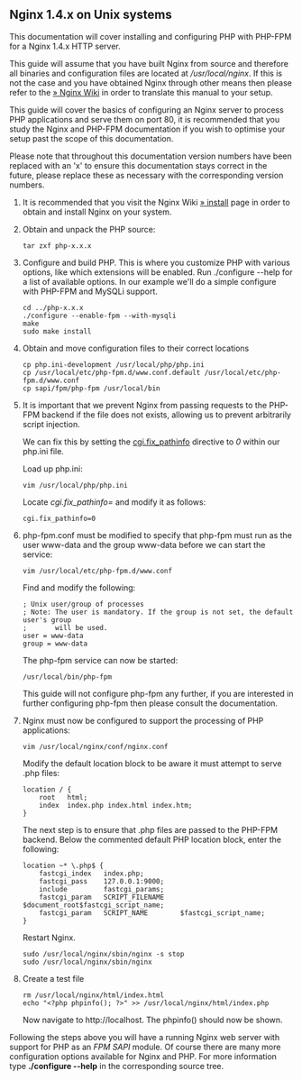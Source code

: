 Nginx 1.4.x on Unix systems
---------------------------

This documentation will cover installing and configuring PHP with
PHP-FPM for a Nginx 1.4.x HTTP server.

This guide will assume that you have built Nginx from source and
therefore all binaries and configuration files are located at
*/usr/local/nginx*. If this is not the case and you have obtained Nginx
through other means then please refer to the
<a href="https://www.nginx.com/resources/wiki/" class="link external">» Nginx Wiki</a>
in order to translate this manual to your setup.

This guide will cover the basics of configuring an Nginx server to
process PHP applications and serve them on port 80, it is recommended
that you study the Nginx and PHP-FPM documentation if you wish to
optimise your setup past the scope of this documentation.

Please note that throughout this documentation version numbers have been
replaced with an 'x' to ensure this documentation stays correct in the
future, please replace these as necessary with the corresponding version
numbers.

1.  It is recommended that you visit the Nginx Wiki
    <a href="https://www.nginx.com/resources/wiki/start/topics/tutorials/install/" class="link external">» install</a>
    page in order to obtain and install Nginx on your system.

2.  Obtain and unpack the PHP source:

        tar zxf php-x.x.x

3.  Configure and build PHP. This is where you customize PHP with
    various options, like which extensions will be enabled. Run
    ./configure --help for a list of available options. In our example
    we'll do a simple configure with PHP-FPM and MySQLi support.

        cd ../php-x.x.x
        ./configure --enable-fpm --with-mysqli
        make
        sudo make install

4.  Obtain and move configuration files to their correct locations

        cp php.ini-development /usr/local/php/php.ini
        cp /usr/local/etc/php-fpm.d/www.conf.default /usr/local/etc/php-fpm.d/www.conf
        cp sapi/fpm/php-fpm /usr/local/bin

5.  It is important that we prevent Nginx from passing requests to the
    PHP-FPM backend if the file does not exists, allowing us to prevent
    arbitrarily script injection.

    We can fix this by setting the
    <a href="/ini/core.html#ini.cgi.fix-pathinfo" class="link">cgi.fix_pathinfo</a>
    directive to *0* within our php.ini file.

    Load up php.ini:

        vim /usr/local/php/php.ini

    Locate *cgi.fix\_pathinfo=* and modify it as follows:

        cgi.fix_pathinfo=0

6.  php-fpm.conf must be modified to specify that php-fpm must run as
    the user www-data and the group www-data before we can start the
    service:

        vim /usr/local/etc/php-fpm.d/www.conf

    Find and modify the following:

        ; Unix user/group of processes
        ; Note: The user is mandatory. If the group is not set, the default user's group
        ;       will be used.
        user = www-data
        group = www-data

    The php-fpm service can now be started:

        /usr/local/bin/php-fpm

    This guide will not configure php-fpm any further, if you are
    interested in further configuring php-fpm then please consult the
    documentation.

7.  Nginx must now be configured to support the processing of PHP
    applications:

        vim /usr/local/nginx/conf/nginx.conf

    Modify the default location block to be aware it must attempt to
    serve .php files:

    ``` nginx-conf
    location / {
        root   html;
        index  index.php index.html index.htm;
    }
    ```

    The next step is to ensure that .php files are passed to the PHP-FPM
    backend. Below the commented default PHP location block, enter the
    following:

    ``` nginx-conf
    location ~* \.php$ {
        fastcgi_index   index.php;
        fastcgi_pass    127.0.0.1:9000;
        include         fastcgi_params;
        fastcgi_param   SCRIPT_FILENAME    $document_root$fastcgi_script_name;
        fastcgi_param   SCRIPT_NAME        $fastcgi_script_name;
    }
    ```

    Restart Nginx.

        sudo /usr/local/nginx/sbin/nginx -s stop
        sudo /usr/local/nginx/sbin/nginx

8.  Create a test file

        rm /usr/local/nginx/html/index.html
        echo "<?php phpinfo(); ?>" >> /usr/local/nginx/html/index.php

    Now navigate to http://localhost. The phpinfo() should now be shown.

Following the steps above you will have a running Nginx web server with
support for PHP as an *FPM* *SAPI* module. Of course there are many more
configuration options available for Nginx and PHP. For more information
type **./configure --help** in the corresponding source tree.
